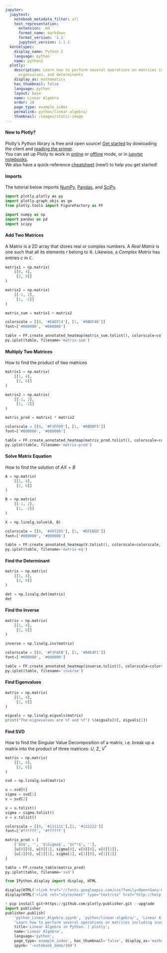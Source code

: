 ```yaml
---
jupyter:
  jupytext:
    notebook_metadata_filter: all
    text_representation:
      extension: .md
      format_name: markdown
      format_version: '1.1'
      jupytext_version: 1.1.1
  kernelspec:
    display_name: Python 2
    language: python
    name: python2
  plotly:
    description: Learn how to perform several operations on matrices including inverse,
      eigenvalues, and determinents
    display_as: mathematics
    has_thumbnail: false
    language: python
    layout: base
    name: Linear Algebra
    order: 10
    page_type: example_index
    permalink: python/linear-algebra/
    thumbnail: /images/static-image
---
```


#### New to Plotly?
Plotly's Python library is free and open source! [Get started](https://plot.ly/python/getting-started/) by dowloading the client and [reading the primer](https://plot.ly/python/getting-started/).
<br>You can set up Plotly to work in [online](https://plot.ly/python/getting-started/#initialization-for-online-plotting) or [offline](https://plot.ly/python/getting-started/#initialization-for-offline-plotting) mode, or in [jupyter notebooks](https://plot.ly/python/getting-started/#start-plotting-online).
<br>We also have a quick-reference [cheatsheet](https://images.plot.ly/plotly-documentation/images/python_cheat_sheet.pdf) (new!) to help you get started!


#### Imports
The tutorial below imports [NumPy](http://www.numpy.org/), [Pandas](https://plot.ly/pandas/intro-to-pandas-tutorial/), and [SciPy](https://www.scipy.org/).

```python
import plotly.plotly as py
import plotly.graph_objs as go
from plotly.tools import FigureFactory as FF

import numpy as np
import pandas as pd
import scipy
```

#### Add Two Matrices


A Matrix is a 2D array that stores real or complex numbers. A _Real Matrix_ is one such that all its elements $r$ belong to $\mathbb{R}$. Likewise, a _Complex Matrix_ has entries $c$ in $\mathbb{C}$.

```python
matrix1 = np.matrix(
    [[0, 4],
     [2, 0]]
)

matrix2 = np.matrix(
    [[-1, 2],
     [1, -2]]
)

matrix_sum = matrix1 + matrix2

colorscale = [[0, '#EAEFC4'], [1, '#9BDF46']]
font=['#000000', '#000000']

table = FF.create_annotated_heatmap(matrix_sum.tolist(), colorscale=colorscale, font_colors=font)
py.iplot(table, filename='matrix-sum')
```

#### Multiply Two Matrices
How to find the product of two matrices

```python
matrix1 = np.matrix(
    [[1, 4],
     [2, 0]]
)

matrix2 = np.matrix(
    [[-1, 2],
     [1, -2]]
)

matrix_prod = matrix1 * matrix2

colorscale = [[0, '#F1FFD9'], [1, '#8BDBF5']]
font=['#000000', '#000000']

table = FF.create_annotated_heatmap(matrix_prod.tolist(), colorscale=colorscale, font_colors=font)
py.iplot(table, filename='matrix-prod')
```

#### Solve Matrix Equation
How to find the solution of $AX=B$

```python
A = np.matrix(
    [[1, 4],
     [2, 0]]
)

B = np.matrix(
    [[-1, 2],
     [1, -2]]
)

X = np.linalg.solve(A, B)

colorscale = [[0, '#497285'], [1, '#DFEBED']]
font=['#000000', '#000000']

table = FF.create_annotated_heatmap(X.tolist(), colorscale=colorscale, font_colors=font)
py.iplot(table, filename='matrix-eq')
```

#### Find the Determinant

```python
matrix = np.matrix(
    [[1, 4],
     [2, 0]]
)

det = np.linalg.det(matrix)
det
```

#### Find the Inverse

```python
matrix = np.matrix(
    [[1, 4],
     [2, 0]]
)

inverse = np.linalg.inv(matrix)

colorscale = [[0, '#F1FAFB'], [1, '#A0E4F1']]
font=['#000000', '#000000']

table = FF.create_annotated_heatmap(inverse.tolist(), colorscale=colorscale, font_colors=font)
py.iplot(table, filename='inverse')
```

#### Find Eigenvalues

```python
matrix = np.matrix(
    [[1, 4],
     [2, 0]]
)

eigvals = np.linalg.eigvals(matrix)
print("The eignevalues are %f and %f") %(eigvals[0], eigvals[1])
```

#### Find SVD
How to find the Singular Value Decomposition of a matrix, i.e. break up a matrix into the product of three matrices: $U$, $\Sigma$, $V^*$

```python
matrix = np.matrix(
    [[1, 4],
     [2, 0]]
)

svd = np.linalg.svd(matrix)

u = svd[0]
sigma = svd[1]
v = svd[2]

u = u.tolist()
sigma = sigma.tolist()
v = v.tolist()

colorscale = [[0, '#111111'],[1, '#222222']]
font=['#ffffff', '#ffffff']

matrix_prod = [
    ['$U$', '', '$\Sigma$', '$V^*$', ''],
    [u[0][0], u[0][1], sigma[0], v[0][0], v[0][1]],
    [u[1][0], u[1][1], sigma[1], v[1][0], v[1][1]]
]

table = FF.create_table(matrix_prod)
py.iplot(table, filename='svd')
```

```python
from IPython.display import display, HTML

display(HTML('<link href="//fonts.googleapis.com/css?family=Open+Sans:600,400,300,200|Inconsolata|Ubuntu+Mono:400,700" rel="stylesheet" type="text/css" />'))
display(HTML('<link rel="stylesheet" type="text/css" href="http://help.plot.ly/documentation/all_static/css/ipython-notebook-custom.css">'))

! pip install git+https://github.com/plotly/publisher.git --upgrade
import publisher
publisher.publish(
    'python_Linear_Algebra.ipynb', 'python/linear-algebra/', 'Linear Algebra | plotly',
    'Learn how to perform several operations on matrices including inverse, eigenvalues, and determinents',
    title='Linear Algebra in Python. | plotly',
    name='Linear Algebra',
    language='python',
    page_type='example_index', has_thumbnail='false', display_as='mathematics', order=10,
    ipynb= '~notebook_demo/104')
```

```python

```
